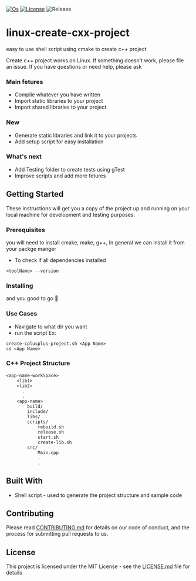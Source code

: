 [![Os](https://img.shields.io/badge/os-linux-green.svg?branch=master)](https://img.shields.io/badge/os-linux-green)
[![License](https://img.shields.io/github/license/sohaibqasem/linux-create-cxx-project)](https://img.shields.io/github/license/sohaibqasem/linux-create-cxx-project)
![Release](https://img.shields.io/github/v/release/sohaibqasem/linux-create-cxx-project?include_prereleases)


# linux-create-cxx-project
easy to use shell script using cmake to create c++ project


Create c++ project  works on Linux.
If something doesn’t work, please file an issue.
If you have questions or need help, please ask

### Main fetures
 * Complie whatever you have written
 * Import static libraries to your project
 * Import shared libraries to your project
 ### New
 * Generate static libraries and link it to your projects
 * Add setup script for easy installation
 ### What's next
 * Add Testing folder to create tests using gTest
 * Improve scripts and add more fetures

## Getting Started

These instructions will get you a copy of the project up and running on your local machine for development and testing purposes.


### Prerequisites

you will need to install cmake, make, g++, In general we can install it from your packge manger

* To check if all dependencies installed
```
<toolName> --version
```

### Installing

and you good to go :rocket:

### Use Cases
* Navigate to what dir you want
* run the script Ex:

```
create-cplusplus-project.sh <App Name>
cd <App Name>
```
  
### C++ Project Structure
  ```
  <app-name-workSpace>
      <lib1>
      <lib2>
        .
        .
      <app-name>
          build/
          include/
          libs/
          scripts/
              rebuild.sh
              release.sh
              start.sh
              create-lib.sh
          src/
              Main.cpp
              .
              .
  ```
  
## Built With

* Shell script - used to generate the project structure and sample code

## Contributing

Please read [CONTRIBUTING.md](CONTRIBUTING.md) for details on our code of conduct, and the process for submitting pull requests to us.


## License

This project is licensed under the MIT License - see the [LICENSE.md](LICENSE) file for details
